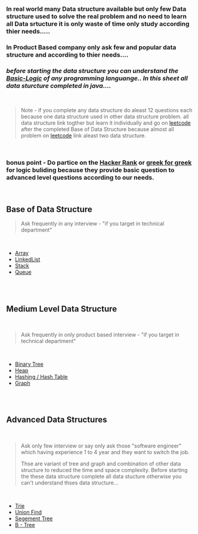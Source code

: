 ### In real world many Data structure available but only few Data structure used to solve the real problem and no need to learn all Data srtucture it is only waste of time only study according thier needs.....

### In Product Based company only ask few and popular data structure and according to thier needs....

### *before starting the data structure you can understand the [Basic-Logic](https://github.com/ji-kapil/DSA-Questions/tree/main/Basic-Logic) of any programming languange.. In this sheet all data sturcture completed in java....*

<br>

>Note -  if you complete any data structure do aleast 12 questions each because one data structure used in other data structure problem. all data structure link togther but learn it individually and go on [leetcode](https://leetcode.com) after the completed Base of Data Structure because almost all problem on [leetcode](https://leetcode.com) link aleast two data structure.

<br>

### bonus point - Do partice on the [Hacker Rank](https://www.hackerrank.com)  or  [greek for greek](https://www.geeksforgeeks.org) for logic buliding because they provide basic question to advanced level questions according to our needs.

<br>

## Base of Data Structure

 > Ask frequently in any interview - "if you target in technical department"

<br>

- [Array](https://github.com/ji-kapil/DSA-Questions/tree/main/Data-Structure/Array)
- [LinkedList](https://github.com/ji-kapil/DSA-Questions/tree/main/Data-Structure/LinkedList)
- [Stack](https://github.com/ji-kapil/DSA-Questions/tree/main/Data-Structure/Stacks)
- [Queue](https://github.com/ji-kapil/DSA-Questions/tree/main/Data-Structure/Queues)

<br><br>

## Medium Level Data Structure

<br>

>Ask frequently in only product based interview - "if you target in technical department"

<br> 

- [Binary Tree](https://github.com/ji-kapil/DSA-Questions/tree/main/Data-Structure/Binary-Tree)
- [Heap](https://github.com/ji-kapil/DSA-Questions/tree/main/Data-Structure/Heap)
- [Hashing / Hash Table](https://github.com/ji-kapil/DSA-Questions/tree/main/Data-Structure/Hash-Table)
- [Graph](https://github.com/ji-kapil/DSA-Questions/tree/main/Data-Structure/Graphs)

<br><br>


## Advanced Data Structures

<br>

>Ask only few interview or say only ask those "software engineer" which having experience 1 to 4 year and they want to switch the job.
>
>Thse are variant of tree and graph and combination of other data structure to reduced the time and space complexity. Before starting the these data structure complete all data stucture otherwise you can't understand thses data structure...

<br>

- [Trie](https://github.com/ji-kapil/DSA-Questions/tree/main/Data-Structure/Trie)
- [Union Find](https://github.com/ji-kapil/DSA-Questions/tree/main/Data-Structure/Union-Find)
- [Segement Tree](https://github.com/ji-kapil/DSA-Questions/tree/main/Data-Structure/Segement-Tree)
- [B - Tree](https://github.com/ji-kapil/DSA-Questions/tree/main/Data-Structure/B-Tree)


